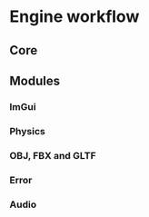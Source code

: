 # Engine workflow

## Core

## Modules

### ImGui

### Physics

### OBJ, FBX and GLTF

### Error

### Audio
